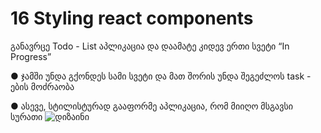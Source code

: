 # 16 Styling react components

განავრცე Todo - List აპლიკაცია და დაამატე
კიდევ ერთი სვეტი “In Progress”

● ჯამში უნდა გქონდეს სამი სვეტი და მათ
შორის უნდა შეგეძლოს task - ების
მოძრაობა

● ასევე, სტილისტურად გააფორმე
აპლიკაცია, რომ მიიღო მსგავსი სურათი ![დიზაინი](https://drive.google.com/uc?id=16-MyLWYRiVGMcvi9nt5k4Q0aiQsK92X1)
